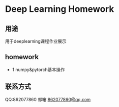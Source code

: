 # Deep Learning Homework

## 用途
用于deeplearning课程作业展示

## homework
* 1 numpy&pytorch基本操作

## 联系方式
QQ:862077860
邮箱:862077860@qq.com
